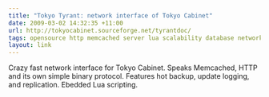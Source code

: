 ```yaml
---
title: "Tokyo Tyrant: network interface of Tokyo Cabinet"
date: 2009-03-02 14:32:35 +11:00
url: http://tokyocabinet.sourceforge.net/tyrantdoc/
tags: opensource http memcached server lua scalability database network tokyocabinet tokyotyrant replication
layout: link
---
```

Crazy fast network interface for Tokyo Cabinet. Speaks Memcached, HTTP and its own simple binary protocol. Features hot backup, update logging, and replication. Ebedded Lua scripting.
